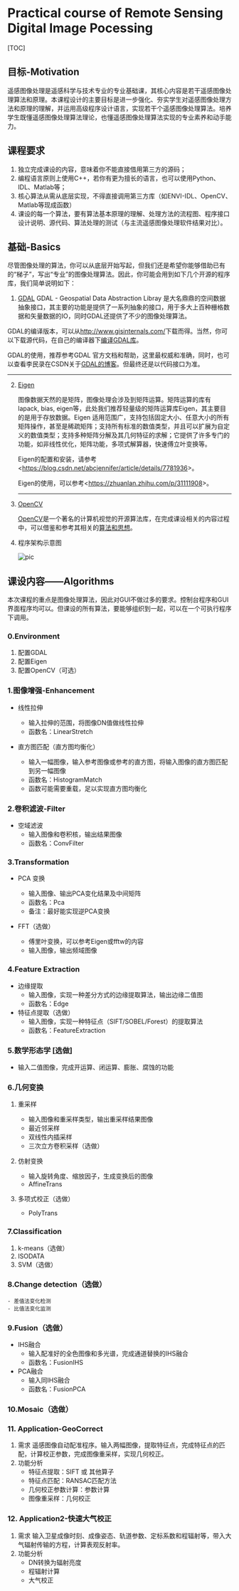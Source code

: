 # Practical course of Remote Sensing Digital Image Pocessing

[TOC]

## 目标-Motivation
遥感图像处理是遥感科学与技术专业的专业基础课，其核心内容是若干遥感图像处理算法和原理。本课程设计的主要目标是进一步强化、夯实学生对遥感图像处理方法和原理的理解，并运用高级程序设计语言，实现若干个遥感图像处理算法。培养学生既懂遥感图像处理算法理论，也懂遥感图像处理算法实现的专业素养和动手能力。

## 课程要求
1. 独立完成课设的内容，意味着你不能直接借用第三方的源码；
2. 编程语言原则上使用C++，若你有更为擅长的语言，也可以使用Python、IDL、Matlab等；
3. 核心算法从需从底层实现，不得直接调用第三方库（如ENVI-IDL、OpenCV、Matlab等现成函数）
4. 课设的每一个算法，要有算法基本原理的理解、处理方法的流程图、程序接口设计说明、源代码、算法处理的测试（与主流遥感图像处理软件结果对比）。

## 基础-Basics
尽管图像处理的算法，你可以从底层开始写起，但我们还是希望你能够借助已有的“梯子”，写出“专业”的图像处理算法。因此，你可能会用到如下几个开源的程序库，我们简单说明如下：

1. [GDAL](www.gdal.org)
  GDAL - Geospatial Data Abstraction Libray 是大名鼎鼎的空间数据抽象接口，其主要的功能是提供了一系列抽象的接口，用于多大上百种栅格数据和矢量数据的IO，同时GDAL还提供了不少的图像处理算法。

  GDAL的编译版本，可以从<http://www.gisinternals.com/>下载而得。当然，你可以下载源代码，在自己的编译器下[编译GDAL库](http://trac.osgeo.org/gdal/wiki/BuildHints)。

  GDAL的使用，推荐参考GDAL 官方文档和帮助，这里最权威和准确，同时，也可以查看李民录在CSDN关于[GDAL的博客](https://blog.csdn.net/liminlu0314)。但最终还是以代码接口为准。

  ---

2. [Eigen](<http://eigen.tuxfamily.org/index.php?title=Main_Page>)

   图像数据天然的是矩阵，图像处理会涉及到矩阵运算。矩阵运算的库有lapack, bias, eigen等，此处我们推荐轻量级的矩阵运算库Eigen，其主要目的是用于存放数据。Eigen 适用范围广，支持包括固定大小、任意大小的所有矩阵操作，甚至是稀疏矩阵；支持所有标准的数值类型，并且可以扩展为自定义的数值类型；支持多种矩阵分解及其几何特征的求解；它提供了许多专门的功能，如非线性优化，矩阵功能，多项式解算器，快速傅立叶变换等。

   Eigen的配置和安装，请参考<<https://blog.csdn.net/abcjennifer/article/details/7781936>>。

   Eigen的使用，可以参考<<https://zhuanlan.zhihu.com/p/31111908>>。

   ---

3. [OpenCV](<http://opencv.org/>)

   [OpenCV](<http://opencv.org/>)是一个著名的计算机视觉的开源算法库，在完成课设相关的内容过程中，可以借鉴和参考其相关的[算法和思想](<https://docs.opencv.org/3.4/d6/d00/tutorial_py_root.html>)。

4. 程序架构示意图

   ![pic](./pictures/workflow.png)

## 课设内容——Algorithms

本次课程的重点是图像处理算法，因此对GUI不做过多的要求。控制台程序和GUI界面程序均可以。但课设的所有算法，要能够组织到一起，可以在一个可执行程序下调用。

### 0.Environment

1. 配置GDAL
2. 配置Eigen
3. 配置OpenCV（可选）

### 1.图像增强-Enhancement
- 线性拉伸
  - 输入拉伸的范围，将图像DN值做线性拉伸
  - 函数名：LinearStretch

- 直方图匹配（直方图均衡化）
  - 输入一幅图像，输入参考图像或参考的直方图，将输入图像的直方图匹配到另一幅图像
  - 函数名：HistogramMatch
  - 函数可能需要重载，足以实现直方图均衡化

### 2.卷积滤波-Filter
- 空域滤波
  - 输入图像和卷积核，输出结果图像
  - 函数名：ConvFilter

### 3.Transformation
- PCA 变换
  - 输入图像、输出PCA变化结果及中间矩阵
  - 函数名：Pca
  - 备注：最好能实现逆PCA变换

- FFT（选做） 
  - 傅里叶变换，可以参考Eigen或fftw的内容
  - 输入图像，输出频域图像

### 4.Feature Extraction
- 边缘提取
  - 输入图像，实现一种差分方式的边缘提取算法，输出边缘二值图
  - 函数名：Edge
- 特征点提取（选做）
	- 输入图像，实现一种特征点（SIFT/SOBEL/Forest）的提取算法
	- 函数名：FeatureExtraction

### 5.数学形态学 [选做]
- 输入二值图像，完成开运算、闭运算、膨胀、腐蚀的功能

### 6.几何变换
1. 重采样
	- 输入图像和重采样类型，输出重采样结果图像
	- 最近邻采样
	- 双线性内插采样
	- 三次立方卷积采样（选做）

2. 仿射变换
	- 输入旋转角度、缩放因子，生成变换后的图像
	-  AffineTrans

3. 多项式校正（选做）
	- PolyTrans

### 7.Classification
1. k-means（选做）
2. ISODATA
3. SVM（选做）

### 8.Change detection（选做）
	- 差值法变化检测
	- 比值法变化监测

### 9.Fusion（选做）
- IHS融合
  - 输入配准好的全色图像和多光谱，完成通道替换的IHS融合
  - 函数名：FusionIHS
- PCA融合
  - 输入同IHS融合
  - 函数名：FusionPCA

### 10.Mosaic（选做）


### 11. Application-GeoCorrect
1. 需求
	遥感图像自动配准程序。输入两幅图像，提取特征点，完成特征点的匹配，计算校正参数，完成图像重采样，实现几何校正。
2. 功能分析
	- 特征点提取：SIFT 或 其他算子
	- 特征点匹配：RANSAC匹配方法
	- 几何校正参数计算：参数计算
	- 图像重采样：几何校正

### 12. Application2-快速大气校正
1. 需求
	输入卫星成像时刻、成像姿态、轨道参数、定标系数和程辐射等，带入大气辐射传输的方程，计算表观反射率。
2. 功能分析
	- DN转换为辐射亮度
	- 程辐射计算
	- 大气校正
